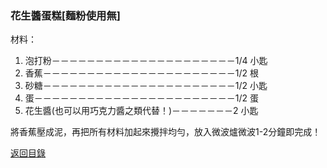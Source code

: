 ### 花生醬蛋糕[麵粉使用無]
材料：
1. 泡打粉－－－－－－－－－－－－－－－－－－－－－1/4 小匙
2. 香蕉－－－－－－－－－－－－－－－－－－－－－－1/2 根
3. 砂糖－－－－－－－－－－－－－－－－－－－－－－1/2 小匙
4. 蛋－－－－－－－－－－－－－－－－－－－－－－－1/2 蛋
5. 花生醬(也可以用巧克力醬之類代替！)－－－－－－－2   小匙

將香蕉壓成泥，再把所有材料加起來攪拌均勻，放入微波爐微波1-2分鐘即完成！

[返回目錄](https://kgmsb.github.io/)
